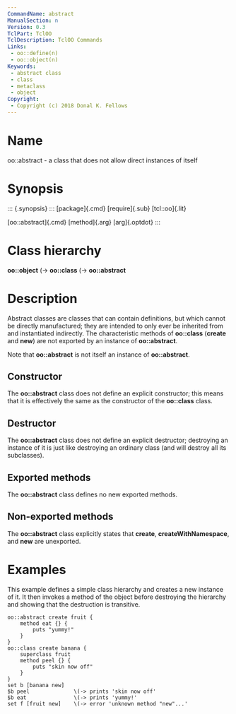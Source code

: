 ```yaml
---
CommandName: abstract
ManualSection: n
Version: 0.3
TclPart: TclOO
TclDescription: TclOO Commands
Links:
 - oo::define(n)
 - oo::object(n)
Keywords:
 - abstract class
 - class
 - metaclass
 - object
Copyright:
 - Copyright (c) 2018 Donal K. Fellows
---
```


# Name

oo::abstract - a class that does not allow direct instances of itself

# Synopsis

::: {.synopsis} :::
[package]{.cmd} [require]{.sub} [tcl::oo]{.lit}

[oo::abstract]{.cmd} [method]{.arg} [arg]{.optdot}
:::

# Class hierarchy

**oo::object**    \(-> **oo::class**        \(-> **oo::abstract**

# Description

Abstract classes are classes that can contain definitions, but which cannot be directly manufactured; they are intended to only ever be inherited from and instantiated indirectly. The characteristic methods of **oo::class** (**create** and **new**) are not exported by an instance of **oo::abstract**.

Note that **oo::abstract** is not itself an instance of **oo::abstract**.

## Constructor

The **oo::abstract** class does not define an explicit constructor; this means that it is effectively the same as the constructor of the **oo::class** class.

## Destructor

The **oo::abstract** class does not define an explicit destructor; destroying an instance of it is just like destroying an ordinary class (and will destroy all its subclasses).

## Exported methods

The **oo::abstract** class defines no new exported methods.

## Non-exported methods

The **oo::abstract** class explicitly states that **create**, **createWithNamespace**, and **new** are unexported.

# Examples

This example defines a simple class hierarchy and creates a new instance of it. It then invokes a method of the object before destroying the hierarchy and showing that the destruction is transitive.

```
oo::abstract create fruit {
    method eat {} {
        puts "yummy!"
    }
}
oo::class create banana {
    superclass fruit
    method peel {} {
        puts "skin now off"
    }
}
set b [banana new]
$b peel              \(-> prints 'skin now off'
$b eat               \(-> prints 'yummy!'
set f [fruit new]    \(-> error 'unknown method "new"...'
```

